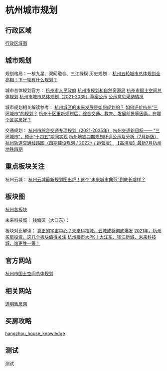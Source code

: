 
# 杭州城市规划

## 行政区域

[行政区域图](https://zh.wikipedia.org/wiki/Template:%E6%9D%AD%E5%B7%9E%E5%B8%82%E8%A1%8C%E6%94%BF%E5%8C%BA%E5%88%92%E5%9B%BE)

## 城市规划

规划格局：一核九星、双网融合、三江绿楔
历史规划：
[杭州五轮城市总体规划全亮相！下一轮有什么规划？](https://www.163.com/dy/article/GCCH09IU05149IKJ.html)

城市总体规划官方：
[杭州市人民政府](http://www.hangzhou.gov.cn/)
[杭州市规划和自然资源局](http://ghzy.hangzhou.gov.cn/)
[杭州市国土空间总体规划](http://ghzy.hangzhou.gov.cn/col/col1228962636/index.html)
[杭州市城市总体规划（2021-2035）草案公示](http://zjjcmspublic.oss-cn-hangzhou-zwynet-d01-a.internet.cloud.zj.gov.cn/jcms_files/jcms1/web3390/site/attach/0/e71740054ae74b1eaa09e786da82becb.pdf)
[公示意见采纳情况](http://ghzy.hangzhou.gov.cn/art/2021/9/7/art_1228962742_58930126.html)

城市规划相关解读参考：
[杭州城区的未来发展是如何规划的？](https://www.zhihu.com/question/30665562)
[如何评价杭州“三环城市”的规划？](https://www.zhihu.com/question/480076989/answer/2065861863)
[杭州十区重新规划后，综合交通、教育、发展前景等因素，在哪个区买房好？](https://www.zhihu.com/question/455254076/answer/1848762985)

交通规划：
[杭州市综合交通专项规划（2021-2035年）](http://ghzy.hangzhou.gov.cn/art/2021/9/28/art_1228968051_35440.html)
[杭州交通新目标—— “三环城市”，预计“十四五”期间实现](http://www.hangzhou.gov.cn/art/2021/8/2/art_812269_59039724.html)
[杭州地铁四期规划环评公示及分析（7月新版）](https://www.bilibili.com/read/cv12629226)
[杭州轨道交通线路图（四期建设规划 / 2022+ / 运营版）](https://zhuanlan.zhihu.com/p/37442392)
[【高清版】最新7月杭州地铁四期](https://www.kan3721.com/ditiesiqi3.png)

## 重点板块关注

杭州云城：
[杭州云城最新规划图出炉！这个“未来城市典范”到底长啥样？](https://www.sohu.com/a/424929577_768654)

## 板块图

[杭州各板块](https://www.hzmfbd.cn/)

未来科技城：
钱塘区（大江东）：

板块对比解读：
[真正的宇宙中心？未来科技城、云城或将彻底爆发](https://hz.house.ifeng.com/news/2021_06_21-54312189_0.shtml)
[2021年，杭州买房投资，这几个板块值得关注](https://www.163.com/dy/article/GB5NHE2P055256PY.html)
[杭州楼市大PK！大江东、钱江新城、未来科技城，谁更胜一筹！](https://www.163.com/dy/article/F0IDEFGO0535AX24.html)

## 官方网站

[杭州市国土空间总体规划](http://ghzy.hangzhou.gov.cn/col/col1228962636/index.html)

## 相关网站

[透明售房网](http://www.tmsf.com/index.jsp)

## 买房攻略

[hangzhou_house_knowledge](https://github.com/houshanren/hangzhou_house_knowledge)

## 测试

测试
